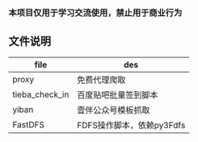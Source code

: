 ### 本项目仅用于学习交流使用，禁止用于商业行为
## 文件说明

| file | des |
| ---- | ---- |
| proxy | 免费代理爬取 |
| tieba_check_in | 百度贴吧批量签到脚本 |
| yiban | 壹伴公众号模板抓取 |
| FastDFS | FDFS操作脚本，依赖py3Fdfs |
